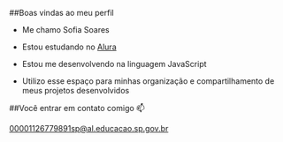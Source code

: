 ##Boas vindas ao meu perfil

- Me chamo Sofia Soares

- Estou estudando no [Alura](https://alura.com.br)
- Estou me desenvolvendo na linguagem JavaScript
- Utilizo esse espaço para minhas organização e compartilhamento de meus projetos desenvolvidos

##Você entrar em contato comigo 📫

00001126779891sp@al.educacao.sp.gov.br
